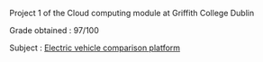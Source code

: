 Project 1 of the Cloud computing module at Griffith College Dublin 

Grade obtained : 97/100

Subject : [Electric vehicle comparison platform](./assignment-01.pdf)